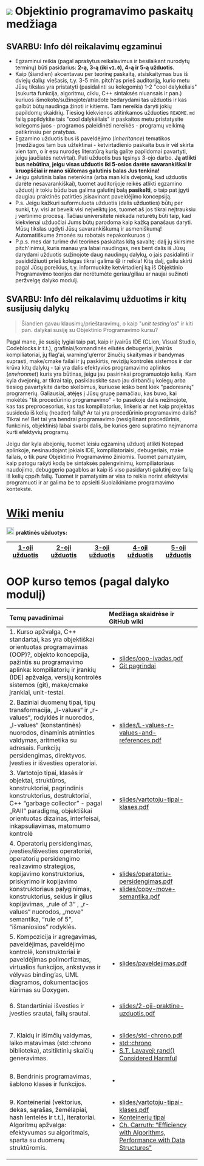 # ![](https://upload.wikimedia.org/wikipedia/commons/thumb/1/18/ISO_C%2B%2B_Logo.svg/30px-ISO_C%2B%2B_Logo.svg.png) Objektinio programavimo paskaitų medžiaga  

## SVARBU: Info dėl reikalavimų egzaminui

- Egzaminui reikia (pagal aprašytus reikalavimus ir besilaikant nurodytų terminų) būti pasidarius: __2-ą, 3-ą (iki `v1.0`), 4-ą ir 5-ą užduotis__.
- Kaip (šiandien) akcentavau per teorinę paskaitą, atsiskaitymas bus iš dviejų dalių: viešasis, t.y. 3-5 min. pitch'as prieš auditoriją, kurio metu Jūsų tikslas yra pristatyti (pasidalinti su kolegomis) 1-2 "cool dalykėliais" (sukurta funkcija, algoritmu, ciklu, C++ sintaksės niuansais ir pan.) kuriuos išmokote/sužinojote/atradote bedarydami tas užduotis ir kas galbūt būtų naudinga žinoti ir kitiems. Tam nereikia daryti jokių papildomų skaidrių. Tiesiog kiekvienos atitinkamos užduoties `README.md` failą papildykite tais "cool dalykėliais" ir paskaitos metu pristatysite kolegoms juos - programos paleidinėti nereikės - programų veikimą patikrinsiu per pratybas.
- Egzamino užduotis bus iš paveldėjimo (_inheritance_) tematikos (medžiagos tam bus užtektinai - ketvirtadienio paskaita bus ir vėl skirta vien tam, o ir esu nurodęs literatūrą kurią galite papildomai pavartyti, jeigu jaučiatės netvirtai). Pati užduotis bus tęsinys 3-ojo darbo. __Ją atlikti bus nebūtina, jeigu visas užduotis iki 5-osios darėte savarankiškai ir kruopščiai ir mano siūlomas galutinis balas Jus tenkina!__ 
- Jeigu galutinis balas netenkina (arba man kils dvejonių, kad užduotis darėte nesavarankiškai), tuomet auditorijoje reikės atlikti egzamino užduotį ir tokiu būdu bus galima galutinį balą **pasikelti**, o taip pat įgyti daugiau praktinės patirties įsisavinant paveldėjimo koncepsiją. 
- P.s. Jeigu kažkuri suformuluota užduotis (dalis užduoties) būtų per sunki, t.y. visi ar beveik visi neįveiktų jos, tuomet aš jos tikrai neįtrauksiu į vertinimo procesą. Tačiau universitete niekada neturėtų būti taip, kad kiekvienai užduočiai Jums būtų parodoma kaip kažką panašaus daryti. Mūsų tikslas ugdyti Jūsų savarankiškumą ir asmeniškumą! Automatiškume žmonės su robotais nepakonkuruos :)
- P.p.s. mes dar turime dvi teorines paskaitas kitą savaitę: dalį jų skirsime pitch'inimui, kuris manau yra labai naudingas, nes bent dalis iš Jūsų darydami užduotis sužinojote daug naudingų dalykų, o jais pasidalinti ir pasididžiuoti  prieš kolegas tikrai galima :smile: ir reikia! Kitą dalį, galiu skirti pagal Jūsų poreikius, t.y. informuokite ketvirtadienį ką iš Objektinio Programavimo teorijos dar norėtumėte geriau/giliau ar naujai sužinoti peržvelgę dalyko modulį.


## SVARBU: Info dėl reikalavimų užduotims ir kitų susijusių dalykų

> Šiandien gavau klausimų/prieštaravimų, o kaip "_unit testing'as_" ir kiti pan. dalykai susiję su Objektinio Programavimo kursu? 

Pagal mane, jie susiję lygiai taip pat, kaip ir įvairūs IDE (CLion, Visual Studio, Codeblocks ir t.t.), grafiniai/komandinės eilutės debugeriai, įvairūs kompiliatoriai, jų flag'ai, warning'ų/error žinučių skaitymas ir bandymas suprasti, make/cmake failai ir jų paskirtis, revizijų kontrolės sistemos ir dar krūva kitų dalykų - tai yra dalis efektyvios programavimo aplinkos (_environmet_) kuris yra būtinas, jeigu jau pasirinkai programuotojo kelią. Kam kyla dvejonių, ar tikrai taip, pasiklauskite savo jau dirbančių kolegų arba tiesiog pavartykite darbo skelbimus, kuriuose ieško bent kiek "padoresnių" programerių. Galiausiai, atėjęs į Jūsų grupę pamačiau, kas buvo, kai mokėtės "tik procedūrinio programavimo" - to pasekoje dalis nežinojote, kas tas preprocesorius, kas tas kompiliatorius, linkeris ar net kaip projektas susideda iš kelių (header) failų? Ar tai yra procedūrinio programavimo dalis? Tikrai ne! Bet tai yra bendrai programavimo (nesigilinant procedūrinis, funkcinis, objektinis) labai svarbi dalis, be kurios gero supratimo neįmanoma kurti efektyvių programų. 

Jeigu dar kyla abejonių, tuomet leisiu egzaminą užduotį atlikti Notepad aplinkoje, nesinaudojant jokiais IDE, kompiliatoriaisi, debugeriais, make failais, o tik _pure_ Objektinio Programavimo žiniomis. Tuomet pamatysim, kaip patogu rašyti kodą be sintaksės palengvinimų, kompiliatoriaus naudojimo, debuggerio pagablos ar kaip iš viso pasidaryti galutinį exe failą iš kelių cpp/h failų. Tuomet ir pamatysim ar visa to reikia norint efektyviai programuoti ir ar galima be to apsieiti šiuolaikiniame programavimo kontekste.


# [Wiki](https://github.com/objprog/paskaitos/wiki) meniu

<a href="https://github.com/objprog/praktika/wiki"><img src="https://upload.wikimedia.org/wikipedia/commons/thumb/1/18/ISO_C%2B%2B_Logo.svg/1200px-ISO_C%2B%2B_Logo.svg.png" width="20"></a> __praktinės užduotys:__

| [1-oji užduotis](https://github.com/objprog/paskaitos/wiki/1-oji-užduotis) | [2-oji užduotis](https://github.com/objprog/paskaitos/wiki/2-oji-užduotis)  | [3-oji užduotis](https://github.com/objprog/paskaitos/wiki/3-oji-užduotis) | [4-oji užduotis](https://github.com/objprog/paskaitos/wiki/4-oji-užduotis) | [5-oji užduotis](https://github.com/objprog/paskaitos/wiki/5-oji-užduotis) |
|:-------------:|:-------------:|:-------------:|:-------------:|:-------------:|

# OOP kurso temos (pagal dalyko modulį)

| Temų pavadinimai            | Medžiaga skaidrėse ir GitHub wiki |
|:----------------------------|:----------------------------------|
| 1. Kurso apžvalga, C++ standartai, kas yra objektiškai orientuotas programavimas (OOP)?, objekto koncepcija, pažintis su programavimo aplinka: kompiliatorių ir įrankių (IDE) apžvalga, versijų kontrolės sistemos (git), make/cmake įrankiai, unit-testai. | <ul><li> [slides/oop-ivadas.pdf](https://github.com/objprog/paskaitos/blob/master/slides/oop-ivadas.pdf) </li><li> [Git pagrindai](https://github.com/objprog/git-pagrindai) </li></ul> | 
| 2. Baziniai duomenų tipai, tipų transformacija, „l-values“ ir „r-values“, rodyklės ir nuorodos, „l-values“ (konstantinės) nuorodos, dinaminis atminties valdymas, aritmetika su adresais. Funkcijų persidengimas, direktyvos. Įvesties ir išvesties operatoriai. | <ul><li> [slides/L-values-r-values-and-references.pdf](https://github.com/objprog/paskaitos/blob/master/slides/L-values-r-values-and-references.pdf)</li></ul> |
| 3. Vartotojo tipai, klasės ir objektai, struktūros, konstruktoriai, pagrindinis konstruktorius, destruktoriai, C++ “garbage collector” - pagal „RAII“ paradigmą, objektiškai orientuotas dizainas, interfeisai, inkapsuliavimas, matomumo kontrolė | <ul><li> [slides/vartotoju-tipai-klases.pdf](https://github.com/objprog/paskaitos/blob/master/slides/vartotoju-tipai-klases.pdf) </li></ul> |
| 4. Operatorių persidengimas, įvesties/išvesties operatoriai, operatorių persidengimo realizavimo strategijos, kopijavimo konstruktorius, priskyrimo ir kopijavimo konstruktoriaus palyginimas, konstruktorius, seklus ir gilus kopijavimas, „rule of 3” , „r-values“ nuorodos, „move“ semantika, “rule of 5”, “išmaniosios” rodyklės. | <ul><li> [slides/operatoriu-persidengimas.pdf](https://github.com/objprog/paskaitos/blob/master/slides/operatoriu-persidengimas.pdf) </li> <li> [slides/copy-move-semantika.pdf](https://github.com/objprog/paskaitos/blob/master/slides/copy-move-semantika.pdf) </li></ul> |
| 5. Kompozicija ir agregavimas, paveldėjimas, paveldėjimo kontrolė, konstruktoriai ir paveldėjimas polimorfizmas, virtualios funkcijos, ankstyvas ir vėlyvas binding’as, UML diagramos, dokumentacijos kūrimas su Doxygen. | <ul><li> [slides/paveldejimas.pdf](https://github.com/objprog/paskaitos/blob/master/slides/paveldejimas.pdf) </li></ul> |
| 6. Standartiniai išvesties ir įvesties srautai, failų srautai. | <ul><li> [slides/2-oji-praktine-uzduotis.pdf](https://github.com/objprog/paskaitos/blob/master/slides/2-oji-praktine-uzduotis.pdf)</li></ul> |
| 7. Klaidų ir išimčių valdymas, laiko matavimas (std::chrono biblioteka), atsitiktinių skaičių generavimas. | <ul><li> [slides/std-chrono.pdf](https://github.com/objprog/paskaitos/blob/master/slides/std-chrono.pdf)</li> <li>[std::chrono](https://github.com/objprog/paskaitos/wiki/std%3A%3Achrono)</li><li>[S.T. Lavavej: rand() Considered Harmful](http://video.ch9.ms/sessions/gonat/2013/STLGN13rand.pptx)</li></ul> |
| 8. Bendrinis programavimas, šablono klasės ir funkcijos. | <ul><li> </li></ul> |
| 9. Konteineriai (vektorius, dekas, sąrašas, žemėlapiai, hash lentelės ir t.t.), iteratoriai. Algoritmų apžvalga: efektyvumas su algoritmais, sparta su duomenų struktūromis. | <ul><li> [slides/vartotoju-tipai-klases.pdf](https://github.com/objprog/paskaitos/blob/master/slides/vartotoju-tipai-klases.pdf) </li> <li>[Konteinerių tipai](https://github.com/objprog/paskaitos/wiki/Konteineri%C5%B3-tipai)</li><li>[Ch. Carruth: "Efficiency with Algorithms, Performance with Data Structures"](https://www.youtube.com/watch?v=fHNmRkzxHWs)</li></ul> |
